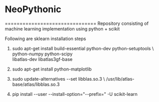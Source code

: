 # NeoPythonic
===============================
Repository consisting of machine learning implementation using python + scikit

Following are sklearn installation steps

1. sudo apt-get install build-essential python-dev python-setuptools \ 
    python-numpy python-scipy \
    libatlas-dev libatlas3gf-base

2. sudo apt-get install python-matplotlib 

3. sudo update-alternatives --set libblas.so.3 \ 
   /usr/lib/atlas-base/atlas/libblas.so.3

4.  pip install --user --install-option="--prefix=" -U scikit-learn 
